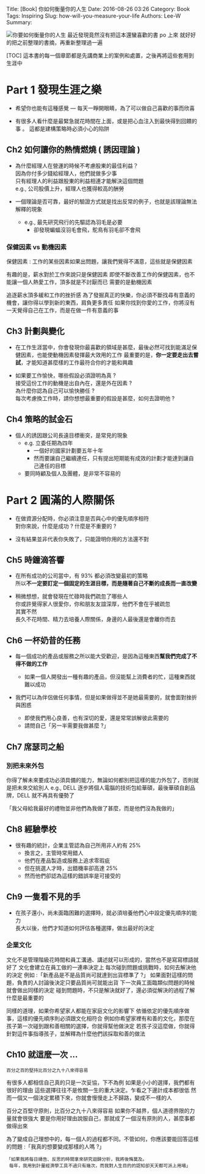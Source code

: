 Title: [Book] 你如何衡量你的人生
Date: 2016-08-26 03:26
Category: Book
Tags: Inspiring
Slug: how-will-you-measure-your-life
Authors: Lee-W
Summary:

![你要如何衡量你的人生](http://pic.eslite.com/Upload/Product/201207/m/634778514624800000.jpg)
最近發現竟然沒有把這本還蠻喜歡的書 po 上來
就好好的把之前整理的書摘，再重新整理過一遍

<!--more-->

[TOC]
這本書的每一個章節都是先講商業上的案例和處置，之後再將這些套用到生涯中

# Part 1 發現生涯之樂

* 希望你也能有這種感覺 — 每天一睜開眼睛，為了可以做自己喜歡的事而欣喜

* 有很多人看什麼是最緊急就花時間在上面，或是把心血注入到最快得到回饋的事 。
  這都是建構策略時必須小心的陷阱

## Ch2 如何讓你的熱情燃燒 ( 誘因理論 )

* 為什麼經理人在營運的時候不考慮股東的最佳利益？  
  因為你付多少錢給經理人，他們就做多少事  
  只有經理人的利益跟股東的利益相連才能解決這個問題  
  e.g., 公司股價上升，經理人也獲得較高的酬勞

* 一個理論是否可靠，最好的驗證方式就是找出反常的例子，也就是該理論無法解釋的現象
    * e.g., 最先研究飛行的先驅認為羽毛是必要
        * 卻發現蝙蝠沒羽毛會飛，鴕鳥有羽毛卻不會飛

### 保健因素 vs 動機因素

保健因素 : 工作的某些因素如果出問題，讓我們覺得不滿意，這些就是保健因素

有趣的是，薪水對於工作來說只是保健因素
即使不斷改善工作的保健因素，也不能讓一個人熱愛工作，頂多就是不討厭而已
需要的是動機因素

追逐薪水頂多緩和工作的挫折感
為了發掘真正的快樂，你必須不斷找尋有意義的機會，讓你得以學到新的東西，肩負更多責任
如果你找到你愛的工作，你將沒有一天覺得自己在工作，而是在做一件有意義的事

## Ch3 計劃與變化

* 在工作生涯當中，你會發現你最喜歡的領域是甚麼，最後必然可找到能滿足保健因素，也能使動機因素發揮最大效用的工作
最重要的是，**你一定要走出去嘗試**，才能知道甚麼樣的工作最符合你的才能和興趣

* 如果要工作愉快，哪些假設必須證明為真 ?  
  接受這份工作的動機是出自內在，還是外在因素 ?  
  為什麼你認為自己可以愉快勝任 ?  
  每次考慮換工作時，請你想想最重要的假設是甚麼，如何去證明他 ?

## Ch4 策略的試金石

* 個人的誘因跟公司長遠目標衝突，是常見的現象
    * e.g. 立委任期為四年
        * 一個好的國家計劃要五年十年
        * 然而要讓自己繼續連任，只有提出短期能有成效的計劃才能達到讓自己連任的目標
    * 要同時顧及個人及團體，是非常不容易的

# Part 2 圓滿的人際關係

* 在做資源分配時，你必須注意是否與心中的優先順序相符  
  對你來說，什麼是成功 ? 什麼是不重要的 ?

* 沒有結果並非代表你失敗了，只能證明你用的方法還不對

## Ch5 時鐘滴答響

* 在所有成功的公司當中，有 93% 都必須改變最初的策略  
  所以**不一定要訂定一個固定的生涯目標，而是隨著自己不斷的成長而一直改變**

* 稍微想想，就會發現在忙碌時我們疏忽了哪些人  
  你或許覺得家人很愛你，你和朋友友誼深厚，他們不會在乎被疏忽  
  其實不然  
  長久不花時間、精力去培養人際關係，身邊的人最後還是會離你而去

## Ch6 一杯奶昔的任務

* 每一個成功的產品或服務之所以能大受歡迎，是因為這種東西**幫我們完成了不得不做的工作**
    * 如果一個人開發出一種有趣的產品，但沒能幫上消費者的忙，這種東西就難以成功

* 我們可以為伴侶做任何事情，但是如果做得並不是她最需要的，就會面對挫折與困惑
    * 即使我們用心良善，也有深切的愛，還是常常誤解彼此需要的
    * 請問自己「另一半需要我做甚麼 ?」

## Ch7 席瑟司之船

### 別把未來外包

你得了解未來要成功必須具備的能力，無論如何都別把這樣的能力外包了，否則就是把未來交給別人
e.g., DELL 逐步將個人電腦的技術包給華碩，最後華碩自創品牌，DELL 就不再具有優勢了

「我父母給我最好的禮物並非他們為我做了甚麼，而是他們沒為我做的」

## Ch8 經驗學校

* 很有趣的統計，企業主管認為自己所用非人約有 25%
    * 換言之，主管時常用錯人
    * 他們在產品製造或服務上追求零瑕疵
    * 但在挑選人才時，出錯機率卻高達 25%
    * 然而他們卻認為這樣的錯誤率是可接受的

## Ch9 一隻看不見的手

* 在孩子還小，尚未面臨困難的選擇時，就必須培養他們心中設定優先順序的能力  
  長大以後，他們才知道如何評估各種選擇，做出最好的決定

### 企業文化

文化不是管理階級花時間和員工溝通、講述就可以形成的，當然也不是寫寫標語就好了
文化會建立在員工做的一連串決定上
每次碰到問題或挑戰時，如何去解決他的決定
例如 :「新產品是不是品質尚可就達到出貨標準了 ?」
如果面對這樣的問題，負責的人討論後決定只要品質尚可就能出貨
下一次員工面臨類似問題的時候就會做出同樣的決定
碰到問題時，不只是解決就好了，還必須從解決的過程了解什麼是最重要的

同樣的道理，如果你希望家人都能在家庭文化的影響下
依循依定的優先順序做事，這樣的優先順序則必須跟文化相符合
例如你希望家裡有和善的文化，那麼在孩子第一次碰到跟和善相關的選擇，你就得幫他做決定
若孩子沒這麼做，你就得針對這件事指導孩子，並解釋為什麼他們該採取和善的做法

## Ch10 就這麼一次 ...

```text
百分之百的堅持比百分之九十八來得容易
```

有很多人都相信自己真的只是一次妥協，下不為例
如果是小小的選擇，我們都有很好的理由
這些選擇往往不是攸關一生的重大決定。乍看之下邊計成本都很低
然而一個又一個決定累積下來，你就會慢慢走上不歸路，變成不一樣的人

百分之百堅守原則，比百分之九十八來得容易
如果你不越界，個人道德界限的力量就會很強大
要是你用好理由說服自己，那就成了一個沒有原則的人，甚麼事都做得出來

為了變成自己理想中的，每一個人的過程都不同。不管如何，你應該要能回答這樣的問題 :「我真的想要變成那樣的人嗎 ?」

```text
「如果我將每日禱告、反思的時間拿來研究迴歸分析，我將後悔莫及。
 每年，我用到計量經濟學工具不過只有幾次，而我對人生目的的認知卻天天都可派上用場」
```
